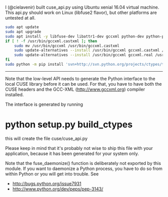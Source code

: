 I (@cielavenir) built cuse_api.py using Ubuntu xenial 16.04 virtual machine. This api.py should work on Linux (libfuse2 flavor), but other platforms are untested at all.

```sh
sudo apt update
sudo apt upgrade
sudo apt install -y libfuse-dev libattr1-dev gccxml python-dev python-pip python-wheel pkg-config subversion git g++-4.9
if [ ! -f /usr/bin/gccxml.castxml ]; then
    sudo mv /usr/bin/gccxml /usr/bin/gccxml.castxml
    sudo update-alternatives --install /usr/bin/gccxml gccxml.castxml /usr/bin/gccxml.castxml 1
    sudo update-alternatives --install /usr/bin/gccxml gccxml.real /usr/bin/gccxml.real 10
fi
sudo python -m pip install 'svn+http://svn.python.org/projects/ctypes/trunk/ctypeslib/#egg=ctypeslib-dev'
```

----

Note that the low-level API needs to generate the Python interface
to the local CUSE library before it can be used. For that,
you have to have both the CUSE headers and the GCC-XML
(http://www.gccxml.org) compiler installed.

The interface is generated by running 

# python setup.py build_ctypes

this will create the file cuse/cuse_api.py

Please keep in mind that it's probably not wise to ship this file
with your application, because it has been generated for your
system only.


Note that the fuse_daemonize() function is deliberately not exported
by this module. If you want to daemonize a Python process, you have to
do so from within Python or you will get into trouble. See
 - http://bugs.python.org/issue7931 
 - http://www.python.org/dev/peps/pep-3143/
 

